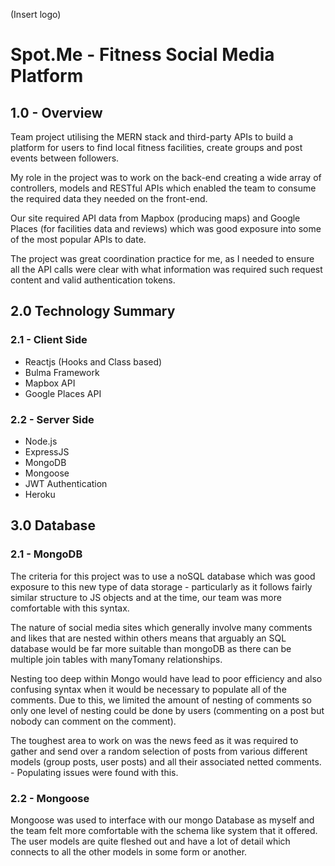 (Insert logo)

# Spot.Me - Fitness Social Media Platform

## **1.0 - Overview**

Team project utilising the MERN stack and third-party APIs to build a platform for users to find local fitness facilities, create groups and post events between followers. 

My role in the project was to work on the back-end creating a wide array of controllers, models and RESTful APIs which enabled the team to consume the required data they needed on the front-end.

Our site required API data from Mapbox (producing maps) and Google Places (for facilities data and reviews) which was good exposure into some of the most popular APIs to date. 

The project was great coordination practice for me, as I needed to ensure all the API calls were clear with what information was required such request content and valid authentication tokens.

## **2.0 Technology Summary**

### **2.1 - Client Side**

- Reactjs (Hooks and Class based)
- Bulma Framework
- Mapbox API
- Google Places API



### **2.2 - Server Side**

- Node.js
- ExpressJS
- MongoDB
- Mongoose
- JWT Authentication
- Heroku

## **3.0 Database**

### **2.1 - MongoDB**

The criteria for this project was to use a noSQL database which was good exposure to this new type of data storage - particularly as it follows fairly similar structure to JS objects and at the time, our team was more comfortable with this syntax.

The nature of social media sites which generally involve many comments and likes that are nested within others means that arguably an SQL database would be far more suitable than mongoDB as there can be multiple join tables with manyTomany relationships.

Nesting too deep within Mongo would have lead to poor efficiency and also confusing syntax when it would be necessary to populate all of the comments. Due to this, we limited the amount of nesting of comments so only one level of nesting could be done by users (commenting on a post but nobody can comment on the comment).

The toughest area to work on was the news feed as it was required to gather and send over a random selection of posts from various different models (group posts, user posts) and all their associated netted comments. - Populating issues were found with this.

### **2.2 - Mongoose**

Mongoose was used to interface with our mongo Database as myself and the team felt more comfortable with the schema like system that it offered. The user models are quite fleshed out and have a lot of detail which connects to all the other models in some form or another.

